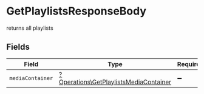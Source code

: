 # GetPlaylistsResponseBody

returns all playlists


## Fields

| Field                                                                                           | Type                                                                                            | Required                                                                                        | Description                                                                                     |
| ----------------------------------------------------------------------------------------------- | ----------------------------------------------------------------------------------------------- | ----------------------------------------------------------------------------------------------- | ----------------------------------------------------------------------------------------------- |
| `mediaContainer`                                                                                | [?Operations\GetPlaylistsMediaContainer](../../Models/Operations/GetPlaylistsMediaContainer.md) | :heavy_minus_sign:                                                                              | N/A                                                                                             |